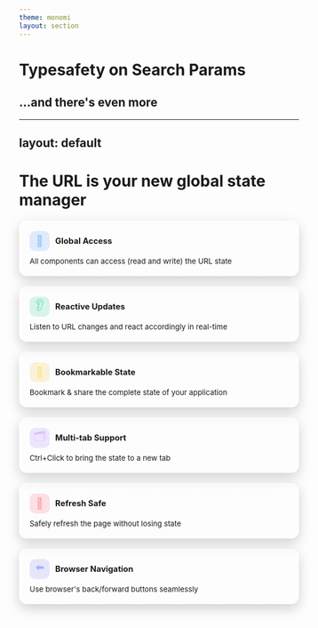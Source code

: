 ```yaml
---
theme: monomi
layout: section
---
```


# Typesafety on Search Params

## ...and there's even more

---
layout: default
---

# The URL is your new global state manager

<div style="display:grid;grid-template-columns:repeat(auto-fit,minmax(280px,1fr));gap:18px;margin-top:20px;align-items:stretch">
  <div style="background:linear-gradient(180deg,rgba(255,255,255,.08),rgba(255,255,255,.02));border:1px solid rgba(255,255,255,.12);border-radius:14px;padding:18px;backdrop-filter:blur(3px);box-shadow:0 8px 22px rgba(0,0,0,.18)">
    <div style="display:flex;align-items:center;gap:10px;margin-bottom:10px">
      <div style="width:36px;height:36px;border-radius:10px;display:flex;align-items:center;justify-content:center;background:rgba(59,130,246,.15);color:#93c5fd;font-size:20px">🔗</div>
      <h3 style="margin:0;font-size:1.05em">Global Access</h3>
    </div>
    <p style="margin:0;;font-size:.95em">All components can access (read and write) the URL state</p>
  </div>

  <div style="background:linear-gradient(180deg,rgba(255,255,255,.08),rgba(255,255,255,.02));border:1px solid rgba(255,255,255,.12);border-radius:14px;padding:18px;backdrop-filter:blur(3px);box-shadow:0 8px 22px rgba(0,0,0,.18)">
    <div style="display:flex;align-items:center;gap:10px;margin-bottom:10px">
      <div style="width:36px;height:36px;border-radius:10px;display:flex;align-items:center;justify-content:center;background:rgba(16,185,129,.15);color:#6ee7b7;font-size:20px">👂</div>
      <h3 style="margin:0;font-size:1.05em">Reactive Updates</h3>
    </div>
    <p style="margin:0;;font-size:.95em">Listen to URL changes and react accordingly in real-time</p>
  </div>

  <div style="background:linear-gradient(180deg,rgba(255,255,255,.08),rgba(255,255,255,.02));border:1px solid rgba(255,255,255,.12);border-radius:14px;padding:18px;backdrop-filter:blur(3px);box-shadow:0 8px 22px rgba(0,0,0,.18)">
    <div style="display:flex;align-items:center;gap:10px;margin-bottom:10px">
      <div style="width:36px;height:36px;border-radius:10px;display:flex;align-items:center;justify-content:center;background:rgba(234,179,8,.15);color:#fde68a;font-size:20px">🔖</div>
      <h3 style="margin:0;font-size:1.05em">Bookmarkable State</h3>
    </div>
    <p style="margin:0;;font-size:.95em">Bookmark & share the complete state of your application</p>
  </div>

  <div style="background:linear-gradient(180deg,rgba(255,255,255,.08),rgba(255,255,255,.02));border:1px solid rgba(255,255,255,.12);border-radius:14px;padding:18px;backdrop-filter:blur(3px);box-shadow:0 8px 22px rgba(0,0,0,.18)">
    <div style="display:flex;align-items:center;gap:10px;margin-bottom:10px">
      <div style="width:36px;height:36px;border-radius:10px;display:flex;align-items:center;justify-content:center;background:rgba(139,92,246,.15);color:#d8b4fe;font-size:20px">🗂️</div>
      <h3 style="margin:0;font-size:1.05em">Multi-tab Support</h3>
    </div>
    <p style="margin:0;;font-size:.95em">Ctrl+Click to bring the state to a new tab</p>
  </div>

  <div style="background:linear-gradient(180deg,rgba(255,255,255,.08),rgba(255,255,255,.02));border:1px solid rgba(255,255,255,.12);border-radius:14px;padding:18px;backdrop-filter:blur(3px);box-shadow:0 8px 22px rgba(0,0,0,.18)">
    <div style="display:flex;align-items:center;gap:10px;margin-bottom:10px">
      <div style="width:36px;height:36px;border-radius:10px;display:flex;align-items:center;justify-content:center;background:rgba(244,63,94,.15);color:#fca5a5;font-size:20px">🔄</div>
      <h3 style="margin:0;font-size:1.05em">Refresh Safe</h3>
    </div>
    <p style="margin:0;;font-size:.95em">Safely refresh the page without losing state</p>
  </div>

  <div style="background:linear-gradient(180deg,rgba(255,255,255,.08),rgba(255,255,255,.02));border:1px solid rgba(255,255,255,.12);border-radius:14px;padding:18px;backdrop-filter:blur(3px);box-shadow:0 8px 22px rgba(0,0,0,.18)">
    <div style="display:flex;align-items:center;gap:10px;margin-bottom:10px">
      <div style="width:36px;height:36px;border-radius:10px;display:flex;align-items:center;justify-content:center;background:rgba(99,102,241,.15);color:#a5b4fc;font-size:20px">⬅️</div>
      <h3 style="margin:0;font-size:1.05em">Browser Navigation</h3>
    </div>
    <p style="margin:0;;font-size:.95em">Use browser's back/forward buttons seamlessly</p>
  </div>
</div>